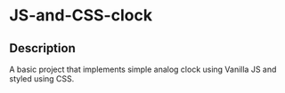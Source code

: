 # JS-and-CSS-clock

## Description
A basic project that implements simple analog clock using Vanilla JS and styled using CSS.
